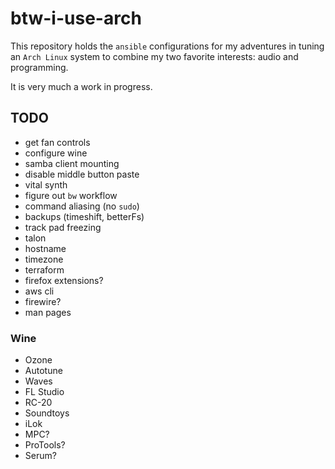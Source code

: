 # btw-i-use-arch

This repository holds the `ansible` configurations for my adventures in tuning an `Arch Linux` system to combine my two favorite interests: audio and programming.

It is very much a work in progress.

## TODO
- get fan controls
- configure wine
- samba client mounting
- disable middle button paste
- vital synth
- figure out `bw` workflow
- command aliasing (no `sudo`)
- backups (timeshift, betterFs)
- track pad freezing
- talon
- hostname
- timezone
- terraform
- firefox extensions?
- aws cli
- firewire?
- man pages

### Wine
- Ozone
- Autotune
- Waves
- FL Studio
- RC-20
- Soundtoys
- iLok
- MPC?
- ProTools?
- Serum?
